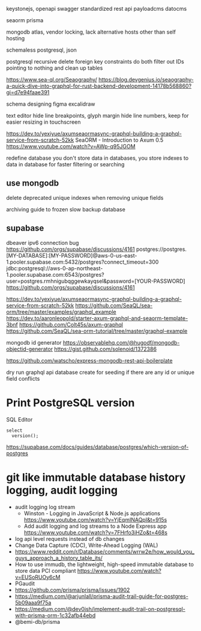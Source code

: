 keystonejs, openapi swagger standardized rest api
payloadcms
datocms

seaorm
prisma

mongodb atlas, vendor locking, lack alternative hosts other than self hosting

schemaless postgresql, json

postgresql recursive delete foreign key constraints
do both filter out IDs pointing to nothing and clean up tables

https://www.sea-ql.org/Seaography/
https://blog.devgenius.io/seaography-a-quick-dive-into-graphql-for-rust-backend-development-14178b568860?gi=d7e94faae391

schema designing
figma
excalidraw

text editor
hide line breakpoints, glyph margin
hide line numbers, keep for easier resizing in touchscreen

https://dev.to/yexiyue/axumseaormasync-graphql-building-a-graphql-service-from-scratch-52kk
SeaORM - Introduction to Axum 0.5
https://www.youtube.com/watch?v=AWp-q95JGOM

redefine database
you don't store data in databases, you store indexes to data in database for faster filtering or searching

## use mongodb

delete deprecated unique indexes when removing unique fields

archiving guide to frozen slow backup database

## supabase

dbeaver ipv6 connection bug
https://github.com/orgs/supabase/discussions/4161
postgres://postgres.[MY-DATABASE]:[MY-PASSWORD]@aws-0-us-east-1.pooler.supabase.com:5432/postgres?connect_timeout=300
jdbc:postgresql://aws-0-ap-northeast-1.pooler.supabase.com:6543/postgres?user=postgres.rmhnigubqggewkayqsel&password=[YOUR-PASSWORD]
https://github.com/orgs/supabase/discussions/4161

https://dev.to/yexiyue/axumseaormasync-graphql-building-a-graphql-service-from-scratch-52kk
https://github.com/SeaQL/sea-orm/tree/master/examples/graphql_example
https://dev.to/aaronleopold/starter-axum-graphql-and-seaorm-template-3bnf
https://github.com/Colt45s/axum-graphql
https://github.com/SeaQL/sea-orm-tutorial/tree/master/graphql-example

mongodb id generator
https://observablehq.com/@hugodf/mongodb-objectid-generator
https://gist.github.com/solenoid/1372386

https://github.com/watscho/express-mongodb-rest-api-boilerplate

dry run graphql api database create for seeding if there are any id or unique field conflicts

# Print PostgreSQL version
SQL Editor
```
select
  version();
```
https://supabase.com/docs/guides/database/postgres/which-version-of-postgres

# git like immutable database history logging, audit logging

- audit logging log stream
  - Winston - Logging in JavaScript & Node.js applications
    https://www.youtube.com/watch?v=YjEqmINAQpI&t=915s
  - Add audit logging and log streams to a Node Express app
    https://www.youtube.com/watch?v=7FHrfo3iHZo&t=468s
- log api level requests instead of db changes
- Change Data Capture (CDC), Write-Ahead Logging (WAL)
- https://www.reddit.com/r/Database/comments/wrrw2e/how_would_you_guys_approach_a_history_table_its/
- How to use immudb, the lightweight, high-speed immutable database to store data PCI compliant
  https://www.youtube.com/watch?v=EUSoRUOy6cM
- PGaudit
- https://github.com/prisma/prisma/issues/1902
- https://medium.com/@arjunlall/prisma-audit-trail-guide-for-postgres-5b09aaa9f75a
- https://medium.com/@dev0jsh/implement-audit-trail-on-postgresql-with-prisma-orm-1c32afb44ebd
- @bemi-db/prisma
